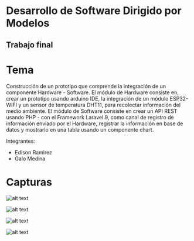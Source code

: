 # Desarrollo de Software Dirigido por Modelos
## Trabajo final

# Tema
Construcción de un prototipo que comprende la integración de un componente Hardware - Software.
El módulo de Hardware consiste en, crear un prototipo usando arduino IDE, la integración de un módulo ESP32-WIFI y un sensor de temperatura DHT11, para recolectar información del medio ambiente.
El módulo de Software consiste en crear un API REST usando PHP - con el Framework Laravel 9, como canal de registro de información enviado por el Hardware, registrar la información en base de datos y mostrarlo en una tabla usando un componente chart.

Integrantes:
- Edison Ramirez
- Galo Medina

# Capturas
![alt text](https://github.com/edisao/trabajo-final/blob/main/images/imagen-1.png?raw=true)

![alt text](https://github.com/edisao/trabajo-final/blob/main/images/imagen-2.png?raw=true)

![alt text](https://github.com/edisao/trabajo-final/blob/main/images/imagen-3.png?raw=true)

![alt text](https://github.com/edisao/trabajo-final/blob/main/images/imagen-4.png?raw=true)
